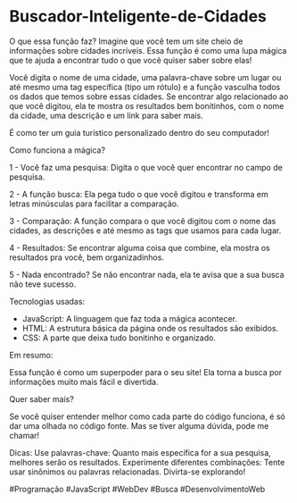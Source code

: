 # Buscador-Inteligente-de-Cidades

O que essa função faz?
Imagine que você tem um site cheio de informações sobre cidades incríveis. Essa função é como uma lupa mágica que te ajuda a encontrar tudo o que você quiser saber sobre elas!

Você digita o nome de uma cidade, uma palavra-chave sobre um lugar ou até mesmo uma tag específica (tipo um rótulo) e a função vasculha todos os dados que temos sobre essas cidades. Se encontrar algo relacionado ao que você digitou, ela te mostra os resultados bem bonitinhos, com o nome da cidade, uma descrição e um link para saber mais.

É como ter um guia turístico personalizado dentro do seu computador!


Como funciona a mágica?

1 - Você faz uma pesquisa: Digita o que você quer encontrar no campo de pesquisa.

2 - A função busca: Ela pega tudo o que você digitou e transforma em letras minúsculas para facilitar a comparação.

3 - Comparação: A função compara o que você digitou com o nome das cidades, as descrições e até mesmo as tags que usamos para cada lugar.

4 - Resultados: Se encontrar alguma coisa que combine, ela mostra os resultados pra você, bem organizadinhos.

5 - Nada encontrado? Se não encontrar nada, ela te avisa que a sua busca não teve sucesso.



Tecnologias usadas:

* JavaScript: A linguagem que faz toda a mágica acontecer.
* HTML: A estrutura básica da página onde os resultados são exibidos.
* CSS: A parte que deixa tudo bonitinho e organizado.



Em resumo:

Essa função é como um superpoder para o seu site! Ela torna a busca por informações muito mais fácil e divertida.



Quer saber mais?

Se você quiser entender melhor como cada parte do código funciona, é só dar uma olhada no código fonte. Mas se tiver alguma dúvida, pode me chamar!



Dicas:
Use palavras-chave: Quanto mais específica for a sua pesquisa, melhores serão os resultados.
Experimente diferentes combinações: Tente usar sinônimos ou palavras relacionadas.
Divirta-se explorando!

#Programação #JavaScript #WebDev #Busca #DesenvolvimentoWeb

